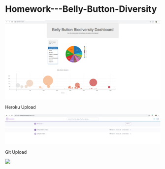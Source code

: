 # Homework---Belly-Button-Diversity

![](Images/3.PNG)

Heroku Upload

![](Images/1.PNG)

Git Upload

![](Images/2/PNG)
